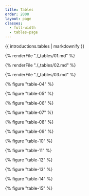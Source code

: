```yaml
---
title: Tables
order: 2000
layout: page
classes: 
  - full-width 
  - tables-page
---
```


{{ introductions.tables | markdownify }}

{% renderFile "./_tables/01.md" %}

{% renderFile "./_tables/02.md" %}

{% renderFile "./_tables/03.md" %}

{% figure "table-04" %}

{% figure "table-05" %}

{% figure "table-06" %}

{% figure "table-07" %}

{% figure "table-08" %}

{% figure "table-09" %}

{% figure "table-10" %}

{% figure "table-11" %}

{% figure "table-12" %}

{% figure "table-13" %}

{% figure "table-14" %}

{% figure "table-15" %}
